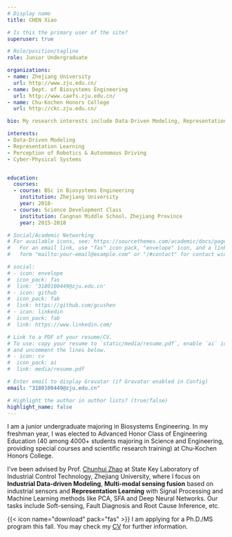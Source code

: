 ```yaml
---
# Display name
title: CHEN Xiao

# Is this the primary user of the site?
superuser: true

# Role/position/tagline
role: Junior Undergraduate

organizations:
- name: Zhejiang University
  url: http://www.zju.edu.cn/
- name: Dept. of Biosystems Engineering
  url: http://www.caefs.zju.edu.cn/
- name: Chu-Kochen Honors College
  url: http://ckc.zju.edu.cn/

bio: My research interests include Data-Driven Modeling, Representation Learning, Perception of Robotics & Autonomous Driving,  Cyber-Physical Systems.

interests:
- Data-Driven Modeling
- Representation Learning
- Perception of Robotics & Autonomous Driving
- Cyber-Physical Systems


education:
  courses:
  - course: BSc in Biosystems Engineering
    institution: Zhejiang University
    year: 2018-
  - course: Science Development Class
    institution: Cangnan Middle School，Zhejiang Province
    year: 2015-2018

# Social/Academic Networking
# For available icons, see: https://sourcethemes.com/academic/docs/page-builder/#icons
#   For an email link, use "fas" icon pack, "envelope" icon, and a link in the
#   form "mailto:your-email@example.com" or "/#contact" for contact widget.

# social:
# - icon: envelope
#  icon_pack: fas
#  link: '3180100449@zju.edu.cn'
# - icon: github
#  icon_pack: fab
#  link: https://github.com/gcushen
# - icon: linkedin
#  icon_pack: fab
#  link: https://www.linkedin.com/

# Link to a PDF of your resume/CV.
# To use: copy your resume to `static/media/resume.pdf`, enable `ai` icons in `params.toml`, 
# and uncomment the lines below.
# - icon: cv
#  icon_pack: ai
#  link: media/resume.pdf

# Enter email to display Gravatar (if Gravatar enabled in Config)
email: "3180100449@zju.edu.cn"

# Highlight the author in author lists? (true/false)
highlight_name: false
---
```


I am a junior undergraduate majoring in Biosystems Engineering.  In my freshman year, I was elected to Advanced Honor Class of Engineering Education (40 among 4000+ students majoring in Science and Engineering, providing special courses and scientific research training) at Chu-Kochen Honors College.

 I’ve been advised by Prof. [Chunhui Zhao](https://person.zju.edu.cn/chhzhao/)  at State Key Laboratory of Industrial Control Technology, Zhejiang University, where I focus on **Industrial Data-driven Modeling**, **Multi-modal sensing fusion** based on industrial sensors and **Representation Learning** with Signal Processing and Machine Learning methods like PCA, SFA and Deep Neural Networks. Our tasks include Soft-sensing, Fault Diagnosis and Root Cause Inference, etc.

{{< icon name="download" pack="fas" >}} I am applying for a Ph.D./MS program this fall. You may check my [CV](https://drive.google.com/file/d/1Om-XtAS3GGrltOgiZWZkLDAVJ7yBNpN3/view?usp=sharing) for further information.

